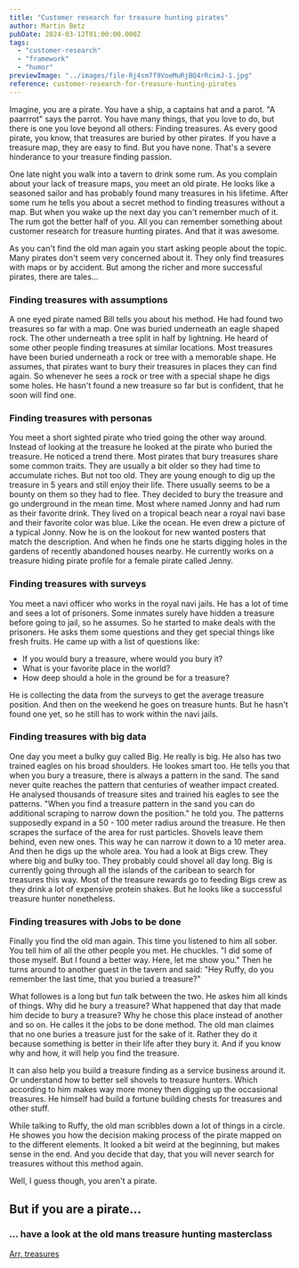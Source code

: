 ```yaml
---
title: "Customer research for treasure hunting pirates"
author: Martin Betz
pubDate: 2024-03-12T01:00:00.000Z
tags:
  - "customer-research"
  - "framework"
  - "humor"
previewImage: "../images/file-Rj4sm7f9VoeMuRjBQ4rRcimJ-1.jpg"
reference: customer-research-for-treasure-hunting-pirates
---
```


Imagine, you are a pirate. You have a ship, a captains hat and a parot. "A paarrrot" says the parrot. You have many things, that you love to do, but there is one you love beyond all others: Finding treasures. As every good pirate, you know, that treasures are buried by other pirates. If you have a treasure map, they are easy to find. But you have none. That's a severe hinderance to your treasure finding passion.

One late night you walk into a tavern to drink some rum. As you complain about your lack of treasure maps, you meet an old pirate. He looks like a seasoned sailor and has probably found many treasures in his lifetime. After some rum he tells you about a secret method to finding treasures without a map. But when you wake up the next day you can't remember much of it. The rum got the better half of you. All you can remember something about customer research for treasure hunting pirates. And that it was awesome.

As you can't find the old man again you start asking people about the topic. Many pirates don't seem very concerned about it. They only find treasures with maps or by accident. But among the richer and more successful pirates, there are tales...

### Finding treasures with assumptions

A one eyed pirate named Bill tells you about his method. He had found two treasures so far with a map. One was buried underneath an eagle shaped rock. The other underneath a tree split in half by lightning. He heard of some other people finding treasures at similar locations. Most treasures have been buried underneath a rock or tree with a memorable shape. He assumes, that pirates want to bury their treasures in places they can find again. So whenever he sees a rock or tree with a special shape he digs some holes. He hasn't found a new treasure so far but is confident, that he soon will find one.

### Finding treasures with personas

You meet a short sighted pirate who tried going the other way around. Instead of looking at the treasure he looked at the pirate who buried the treasure. He noticed a trend there. Most pirates that bury treasures share some common traits. They are usually a bit older so they had time to accumulate riches. But not too old. They are young enough to dig up the treasure in 5 years and still enjoy their life. There usually seems to be a bounty on them so they had to flee. They decided to bury the treasure and go underground in the mean time. Most where named Jonny and had rum as their favorite drink. They lived on a tropical beach near a royal navi base and their favorite color was blue. Like the ocean. He even drew a picture of a typical Jonny. Now he is on the lookout for new wanted posters that match the description. And when he finds one he starts digging holes in the gardens of recently abandoned houses nearby. He currently works on a treasure hiding pirate profile for a female pirate called Jenny.

### Finding treasures with surveys

You meet a navi officer who works in the royal navi jails. He has a lot of time and sees a lot of prisoners. Some inmates surely have hidden a treasure before going to jail, so he assumes. So he started to make deals with the prisoners. He asks them some questions and they get special things like fresh fruits. He came up with a list of questions like:

- If you would bury a treasure, where would you bury it?
- What is your favorite place in the world?
- How deep should a hole in the ground be for a treasure?

He is collecting the data from the surveys to get the average treasure position. And then on the weekend he goes on treasure hunts. But he hasn't found one yet, so he still has to work within the navi jails.

### Finding treasures with big data

One day you meet a bulky guy called Big. He really is big. He also has two trained eagles on his broad shoulders. He lookes smart too. He tells you that when you bury a treasure, there is always a pattern in the sand. The sand never quite reaches the pattern that centuries of weather impact created. He analysed thousands of treasure sites and trained his eagles to see the patterns. "When you find a treasure pattern in the sand you can do additional scraping to narrow down the position." he told you. The patterns supposedly expand in a 50 - 100 meter radius around the treasure. He then scrapes the surface of the area for rust particles. Shovels leave them behind, even new ones. This way he can narrow it down to a 10 meter area. And then he digs up the whole area. You had a look at Bigs crew. They where big and bulky too. They probably could shovel all day long. Big is currently going through all the islands of the caribean to search for treasures this way. Most of the treasure rewards go to feeding Bigs crew as they drink a lot of expensive protein shakes. But he looks like a successful treasure hunter nonetheless.

### Finding treasures with Jobs to be done

Finally you find the old man again. This time you listened to him all sober. You tell him of all the other people you met. He chuckles. "I did some of those myself. But I found a better way. Here, let me show you." Then he turns around to another guest in the tavern and said: "Hey Ruffy, do you remember the last time, that you buried a treasure?"

What followes is a long but fun talk between the two. He askes him all kinds of things. Why did he bury a treasure? What happened that day that made him decide to bury a treasure? Why he chose this place instead of another and so on. He calles it the jobs to be done method. The old man claimes that no one buries a treasure just for the sake of it. Rather they do it because something is better in their life after they bury it. And if you know why and how, it will help you find the treasure.

It can also help you build a treasure finding as a service business around it. Or understand how to better sell shovels to treasure hunters. Which according to him makes way more money then digging up the occasional treasures. He himself had build a fortune building chests for treasures and other stuff.

While talking to Ruffy, the old man scribbles down a lot of things in a circle. He showes you how the decision making process of the pirate mapped on to the different elements. It looked a bit weird at the beginning, but makes sense in the end. And you decide that day, that you will never search for treasures without this method again.

Well, I guess though, you aren't a pirate.

## But if you are a pirate...

### ... have a look at the old mans treasure hunting masterclass

[Arr, treasures](/services/mastering-jobs-to-be-done-online-workshop/)
